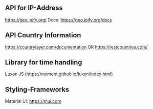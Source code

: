 ## API for IP-Address
https://geo.ipify.org/
Docs: https://geo.ipify.org/docs

## API Country Information
https://countrylayer.com/documentation OR https://restcountries.com/

## Library for time handling
Luxon JS (https://moment.github.io/luxon/index.html)

## Styling-Frameworks
Material UI: https://mui.com
